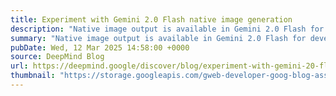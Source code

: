 ```yaml
---
title: Experiment with Gemini 2.0 Flash native image generation
description: "Native image output is available in Gemini 2.0 Flash for developers to experiment with in Google AI Studio and the Gemini API."
summary: "Native image output is available in Gemini 2.0 Flash for developers to experiment with in Google AI Studio and the Gemini API."
pubDate: Wed, 12 Mar 2025 14:58:00 +0000
source: DeepMind Blog
url: https://deepmind.google/discover/blog/experiment-with-gemini-20-flash-native-image-generation/
thumbnail: "https://storage.googleapis.com/gweb-developer-goog-blog-assets/images/gemini-image-generation_1.2e16d0ba.fill-1200x600.png"
---
```


